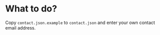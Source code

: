 # What to do?
Copy `contact.json.example` to `contact.json` and enter your own contact email address.
